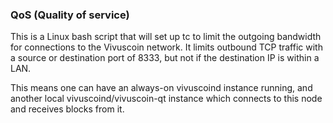 ### QoS (Quality of service) ###

This is a Linux bash script that will set up tc to limit the outgoing bandwidth for connections to the Vivuscoin network. It limits outbound TCP traffic with a source or destination port of 8333, but not if the destination IP is within a LAN.

This means one can have an always-on vivuscoind instance running, and another local vivuscoind/vivuscoin-qt instance which connects to this node and receives blocks from it.
